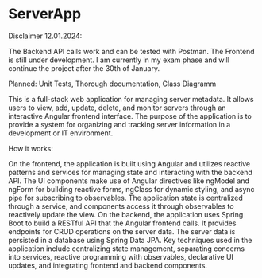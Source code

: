 # ServerApp

Disclaimer 12.01.2024:

The Backend API calls work and can be tested with Postman.
The Frontend is still under development.
I am currently in my exam phase and will continue the project after the 30th of January.

Planned: Unit Tests, Thorough documentation, Class Diagramm

This is a full-stack web application for managing server metadata. It allows users to view, add, update, delete, and monitor servers through an interactive Angular frontend interface. The purpose of the application is to provide a system for organizing and tracking server information in a development or IT environment. 

How it works:

On the frontend, the application is built using Angular and utilizes reactive patterns and services for managing state and interacting with the backend API. The UI components make use of Angular directives like ngModel and ngForm for building reactive forms, ngClass for dynamic styling, and async pipe for subscribing to observables. The application state is centralized through a service, and components access it through observables to reactively update the view. 
On the backend, the application uses Spring Boot to build a RESTful API that the Angular frontend calls. It provides endpoints for CRUD operations on the server data. The server data is persisted in a database using Spring Data JPA. 
Key techniques used in the application include centralizing state management, separating concerns into services, reactive programming with observables, declarative UI updates, and integrating frontend and backend components.

